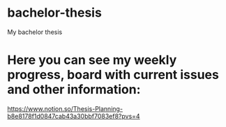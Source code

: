 # bachelor-thesis
My bachelor thesis


# Here you can see my weekly progress, board with current issues and other information:  
https://www.notion.so/Thesis-Planning-b8e8178f1d0847cab43a30bbf7083ef8?pvs=4
